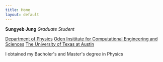 ```yaml
---
title: Home
layout: default
---
```


**Sungyeb Jung**
_Graduate Student_

[Department of Physics](https://physics.utexas.edu/)
[Oden Insititute for Computational Engineering and Sciences](https://oden.utexas.edu)
[The University of Texas at Austin](https://utexas.edu)

I obtained my Bacholer's and Master's degree in Physics
